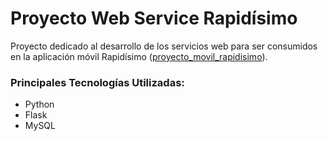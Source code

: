 # Proyecto Web Service Rapidísimo

Proyecto dedicado al desarrollo de los servicios web para ser consumidos en la aplicación móvil Rapidísimo ([proyecto_movil_rapidisimo](https://github.com/BeafLee/proyecto_movil_rapidisimo)).

### Principales Tecnologías Utilizadas:
- Python
- Flask
- MySQL
